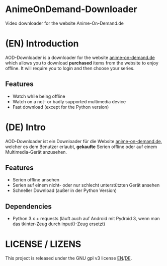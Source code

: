 # AnimeOnDemand-Downloader
Video downloader for the website Anime-On-Demand.de

# (EN) Introduction
AOD-Downloader is a downloader for the website [anime-on-demand.de](https://anime-on-demand.de) which allows you to download **purchased** items from the website to enjoy offline. It will require you to login and then choose your series.

## Features
- Watch while being offline
- Watch on a not- or badly supported multimedia device
- Fast download (except for the Python version)

# (DE) Intro
AOD-Downloader ist ein Downloader für die Website [anime-on-demand.de](https://anime-on-demand.de), welcher es dem Benutzer erlaubt, **gekaufte** Serien offline oder auf einem Multimedia-Gerät anzusehen.

## Features
- Serien offline ansehen
- Serien auf einem nicht- oder nur schlecht unterstützten Gerät ansehen
- Schneller Download (außer in der Python Version)

## Dependencies
- Python 3.x + requests (läuft auch auf Android mit Pydroid 3, wenn man das tkinter-Zeug durch input()-Zeug ersetzt)

# LICENSE / LIZENS
This project is released under the GNU gpl v3 license
[EN](https://www.gnu.org/licenses/gpl-3.0.en.html)/[DE](https://www.gnu.org/licenses/gpl-3.0.de.html). 
